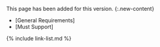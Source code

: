 <!-- new content comment remove prior to publishing-->
This page has been added for this version.
{:.new-content}

- [General Requirements]
- [Must Support]

{% include link-list.md %}
